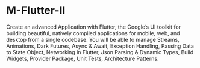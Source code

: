 # M-Flutter-II
Create an advanced Application with Flutter, the Google’s UI toolkit for building beautiful, natively  compiled applications for mobile, web, and desktop from a single codebase. You will be able to manage Streams, Animations, Dark Futures, Async &amp; Await, Exception  Handling, Passing Data to State Object, Networking in Flutter, Json Parsing &amp; Dynamic Types, Build  Widgets, Provider Package, Unit Tests, Architecture Patterns.
